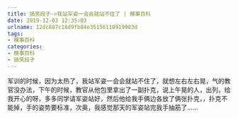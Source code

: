 ```yaml
---
title: 搞笑段子->我站军姿一会会就站不住了 | 糗事百科
date: 2019-12-03 12:35:03
urlname: 12dc887c18d9fb84e35156118919983d
tags: 
- 糗事百科
categories:
- 糗事百科
- 搞笑段子
---
```

军训的时候，因为太热了，我站军姿一会会就站不住了，就想左右左右晃，气的教官没办法，下午的时候，教官从他包里拿出了一副扑克，说上午晃的人，出列，给我开心的呀，多多同学请军姿站好，然后他给我手俩边各放了俩张扑克，，扑克不能掉，手的姿势要标准，次奥，我感觉那天的军姿站完我手抽筋了……


